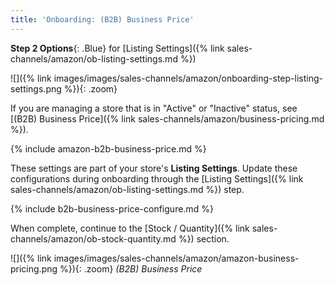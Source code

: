 ```yaml
---
title: 'Onboarding: (B2B) Business Price' 
---
```



**Step 2 Options**{: .Blue} for [Listing Settings]({% link sales-channels/amazon/ob-listing-settings.md %})

![]({% link images/images/sales-channels/amazon/onboarding-step-listing-settings.png %}){: .zoom}

If you are managing a store that is in "Active" or "Inactive" status, see [(B2B) Business Price]({% link sales-channels/amazon/business-pricing.md %}).

{% include amazon-b2b-business-price.md %}

These settings are part of your store's **Listing Settings**. Update these configurations during onboarding through the [Listing Settings]({% link sales-channels/amazon/ob-listing-settings.md %}) step.

{% include b2b-business-price-configure.md %}

When complete, continue to the [Stock / Quantity]({% link sales-channels/amazon/ob-stock-quantity.md %}) section.

![]({% link images/images/sales-channels/amazon/amazon-business-pricing.png %}){: .zoom}
 _(B2B) Business Price_
